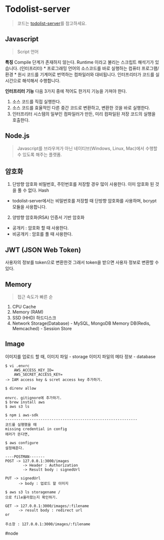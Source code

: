 # Todolist-server
>  코드는 [todolist-server](https://github.com/heidiyun/TIL/tree/master/node/todolist-server)를 참고하세요.  

## Javascript
> Script 언어  

**특징**
Compile 단계가 존재하지 않는다.
Runtime 이라고 불리는 스크립트 해석기가 있습니다.  (인터프리터)
	* 프로그래밍 언어의 소스코드를 바로 실행하는 컴퓨터 프로그램/환경
	* 원시 코드를 기계어로 번역하는 컴파일러와 대비됩니다.
인터프리터가 코드를 실시간으로 해석해서 수행합니다.

**인터프리터 기능**
다음 3가지 중에 적어도 한가지 기능을 가져야 한다.
1. 소스 코드를 직접 실행한다.
2. 소스 코드를 효율적인 다른 중간 코드로 변환하고, 변환한 것을 바로 실행한다.
3. 인터프리터 시스템의 일부인 컴파일러가 만든, 미리 컴파일된 저장 코드의 실행을 호출한다.

## Node.js
> Javascript를 브라우져가 아닌 네이티브(Windows, Linux, Mac)에서 수행할 수 있도록 해주는 플랫폼.  


## 암호화
1. 단방향 암호화 
비밀번호, 주민번호를 저장할 경우 많이 사용한다.
이미 암호화 된 것을 풀 수 없다.
Hash
* todolist-server에서는 비밀번호를 저장할 때 단방향 암호화를 사용하며, bcrypt 모듈을 사용합니다.

2. 양방향 암호화(RSA)
인증서 기반 암호화
* 공개키 : 암호화 할 때 사용한다.
* 비공개키 : 암호를 풀 때 사용한다.

## JWT (JSON Web Token)
사용자의 정보를 token으로 변환한것
그래서 token을 받으면 사용자 정보로 변환할 수 있다.

## Memory
> 접근 속도가 빠른 순  
1. CPU Cache
2. Memory (RAM)
3. SSD (HHD)  하드디스크
4. Network Storage(Database) - MySQL, MongoDB
Memory DB(Redis, Memcached) - Session Store

## Image
이미지를 업로드 할 때,
이미지 파일 - storage
이미지 파일의 메타 정보 - database

```
$ vi .envrc 
	AWS_ACCESS_KEY_ID=
	AWS_SECRET_ACCESS_KEY=
-> IAM access key & scret access key 추가하기.

$ direnv allow

envrc. gitignore에 추가하기.
$ brew install aws
$ aws s3 ls

$ npm i aws-sdk
------------------------------------------------------------
코드를 실행했을 때 
missing credential in config 
에러가 뜬다면,

$ aws configure
설정해준다.

----POSTMAN-------
POST -> 127.0.0.1:3000/images
		-> Header : Authorization
		-> Result body : signedUrl

PUT -> signedUrl
	  -> body : 업로드 할 이미지

$ aws s3 ls storagename /
으로 file올라왔는지 확인하기.

GET -> 127.0.0.1:3000/images/:filename
	  -> result body : redirect url
or

주소창 : 127.0.0.1:3000/images/:filename
```


#node